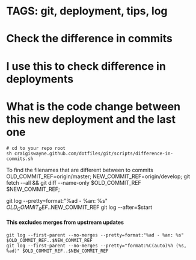 # TAGS: git, deployment, tips, log
# Check the difference in commits
# I use this to check difference in deployments
# What is the code change between this new deployment and the last one
```
# cd to your repo root
sh craigiswayne.github.com/dotfiles/git/scripts/difference-in-commits.sh
```


To find the filenames that are different between to commits
OLD_COMMIT_REF=origin/master;
NEW_COMMIT_REF=origin/develop;
git fetch --all && git diff --name-only $OLD_COMMIT_REF $NEW_COMMIT_REF;


git log --pretty=format:"%ad - %an: %s" $OLD_COMMIT_REF..$NEW_COMMIT_REF
git log --after=$start

#### This excludes merges from upstream updates
```
git log --first-parent --no-merges --pretty=format:"%ad - %an: %s" $OLD_COMMIT_REF..$NEW_COMMIT_REF
git log --first-parent --no-merges --pretty="format:%C(auto)%h (%s, %ad)" $OLD_COMMIT_REF..$NEW_COMMIT_REF
```
